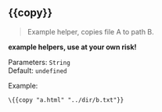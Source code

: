 ## \{{copy}}

> Example helper, copies file A to path B.

**example helpers, use at your own risk!**

Parameters: `String`
<br> Default: `undefined`

Example:

```handlebars
\{{copy "a.html" "../dir/b.txt"}}
```